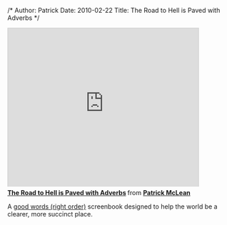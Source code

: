 /*
Author: Patrick
Date: 2010-02-22
Title: The Road to Hell is Paved with Adverbs
*/

<div class="videoWrapper">

<iframe src="http://www.slideshare.net/slideshow/embed_code/3248919" width="427" height="356" frameborder="0" marginwidth="0" marginheight="0" scrolling="no" style="border:1px solid #CCC;border-width:1px 1px 0;margin-bottom:5px" allowfullscreen webkitallowfullscreen mozallowfullscreen> </iframe> <div style="margin-bottom:5px"> <strong> <a href="https://www.slideshare.net/PatrickEMcLean/the-roat-to-hell-is-paved-with-adverbs" title="The Road to Hell is Paved with Adverbs" target="_blank">The Road to Hell is Paved with Adverbs</a> </strong> from <strong><a href="http://www.slideshare.net/PatrickEMcLean" target="_blank">Patrick McLean</a></strong> </div>


</div>





A [good words (right order)](http://www.goodwordsrightorder.com) screenbook designed to help the world be a clearer, more succinct place.
